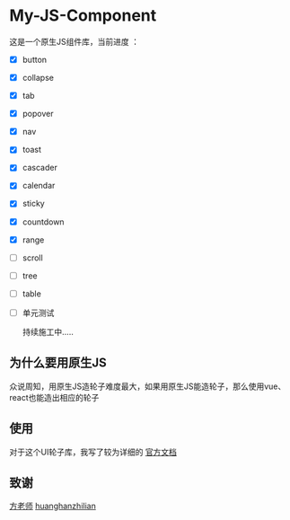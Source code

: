 # My-JS-Component
这是一个原生JS组件库，当前进度 ：

- [x] button

- [x] collapse

- [x] tab

- [x] popover

- [x] nav

- [x] toast

- [x] cascader

- [x] calendar

- [x] sticky

- [x] countdown

- [x] range

- [ ] scroll

- [ ] tree

- [ ] table

- [ ] 单元测试

  持续施工中.....

## 为什么要用原生JS

众说周知，用原生JS造轮子难度最大，如果用原生JS能造轮子，那么使用vue、react也能造出相应的轮子

## 使用

对于这个UI轮子库，我写了较为详细的 [官方文档](https://neilai.github.io/My-JS-Component/)

## 致谢

[方老师](https://github.com/FrankFang)  [huanghanzhilian](https://github.com/huanghanzhilian)



